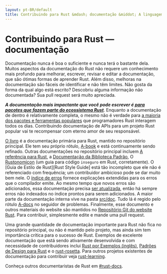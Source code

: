 ```yaml
---
layout: pt-BR/default
title: Contribuindo para Rust &mdash; documentação &middot; A linguagem de programação Rust
---
```


# Contribuindo para Rust &mdash; documentação

Documentação nunca é boa o suficiente e nunca terá o bastante dela. Muitos
aspectos da documentação do Rust não requere um conhecimento mais profundo para melhorar,
escrever, revisar e editar a documentação, que são ótimas formas de aprender Rust. Além disso,
melhoras na documentação são fáceis de identificar e não têm limites. Não gosta da forma da qual
algo está escrito? Descobriu alguma informação não documentada? Sua pull request será muito apreciada.

***A documentação mais impactante que você pode escrever é [para pacotes que fazem parte
do ecossistema Rust][crate_docs]***. Enquanto a documentação de dentro é relativamente completa, o mesmo
não é verdade para [a maioria dos pacotes e ferramentas populares][awesome-rust] que
programadores Rust interagem todos os dias. Contribuindo documentação de APIs para um projeto
Rust popular vai te recompensar com eterno amor de seu responsável.

[O livro][The Book] é a documentação primária para Rust, mantido no repositório
principal. Ele tem seu próprio rótulo, [A-book] e está continuamente sendo refinado.
Outras documentações no repositório principal incluem [A referência para Rust][The Rust Reference],
a [Documentação da Biblioteca Padrão][std], O [Rustonomicon][The Rustonomicon] (um guia para
código `inseguro` em Rust, corretamente). O [Guia de Estilo de Rust][Rust Style Guide] está tão
incompleto que ele não é referenciado com frequência; um contribuidor ambicioso pode se dar
muito bem nele. O [índice de erros][err] fornece explicações extendidas para os erros
que o compilador emite. Ao mesmo tempo que novos erros são adicionados, essa documentação
precisa [ser atualizada][err-issue], então há sempre erros não indexados no índice prontos
para serem adicionados. A maior parte da documentação interna vive na pasta [src/doc].
Tudo lá é regido pelo rótulo [A-docs] no seguidor de problemas. Finalmente, esse documento
e outros materiais do website são mantidos no [Repositório Git do website Rust][Rust website Git repository].
Para contribuir, simplesmente edite e mande uma pull request.

Uma grande quantidade de documentação importante para Rust não fica no repositório
principal, ou não é mantido pelo projeto, mas ainda sim tem importância crítica para
o sucesso de Rust. Exemplos de excelente documentação que está sendo ativamente desenvolvida e
com necessidade de contribuidores inclui [Rust por Exemplos (inglês)][Rust By Example], [Padrões de Design para Rust][Rust Design Patterns]
e o [rust-rosetta]. Para outros projetos existentes de documentação para contribuir
veja [rust-learning].

Conheça outros documentaristas de Rust em [#rust-docs].

<!--
TODO: blogging, translation
-->

[#rust-docs]: https://client00.chat.mibbit.com/?server=irc.mozilla.org&channel=%23rust-docs
[A-book]: https://github.com/rust-lang/rust/issues?q=is%3Aopen+is%3Aissue+label%3AA-book
[A-docs]: https://github.com/rust-lang/rust/issues?q=is%3Aopen+is%3Aissue+label%3AA-docs
[Rust By Example]: https://github.com/rust-lang/rust-by-example
[Rust Design Patterns]: https://github.com/nrc/patterns
[Rust Style Guidelines]: https://doc.rust-lang.org/style/index.html
[The Book]: https://doc.rust-lang.org/book/index.html
[The Rust Reference]: https://doc.rust-lang.org/reference.html
[The Rustonomicon]: https://doc.rust-lang.org/nomicon/index.html
[awesome-rust]: https://github.com/kud1ing/awesome-rust
[crate_docs]: https://users.rust-lang.org/t/lets-talk-about-ecosystem-documentation/2791
[err-issue]: https://github.com/rust-lang/rust/issues/24407
[err]: https://doc.rust-lang.org/error-index.html
[rust-learning]: https://github.com/ctjhoa/rust-learning
[rust-rosetta]: https://github.com/Hoverbear/rust-rosetta
[src/doc]: https://github.com/rust-lang/rust/tree/master/src/doc
[std]: https://doc.rust-lang.org/std/index.html
[Rust website Git repository]: https://github.com/rust-lang/rust-www
